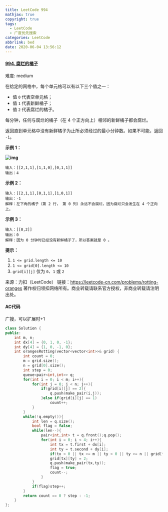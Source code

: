 ```yaml
---
title: LeetCode 994
mathjax: true
copyright: true
tags:
  - LeetCode
  - 广度优先搜索
categories: LeetCode
abbrlink: bed
date: 2020-06-04 13:56:12
---
```


#### [994. 腐烂的橘子](https://leetcode-cn.com/problems/rotting-oranges/)

难度: medium

在给定的网格中，每个单元格可以有以下三个值之一：

- 值 `0` 代表空单元格；
- 值 `1` 代表新鲜橘子；
- 值 `2` 代表腐烂的橘子。

每分钟，任何与腐烂的橘子（在 4 个正方向上）相邻的新鲜橘子都会腐烂。

返回直到单元格中没有新鲜橘子为止所必须经过的最小分钟数。如果不可能，返回 `-1`。

**示例 1：**

**![img](https://assets.leetcode-cn.com/aliyun-lc-upload/uploads/2019/02/16/oranges.png)**

```
输入：[[2,1,1],[1,1,0],[0,1,1]]
输出：4
```

<!--more-->

**示例 2：**

```
输入：[[2,1,1],[0,1,1],[1,0,1]]
输出：-1
解释：左下角的橘子（第 2 行， 第 0 列）永远不会腐烂，因为腐烂只会发生在 4 个正向上。
```

**示例 3：**

```
输入：[[0,2]]
输出：0
解释：因为 0 分钟时已经没有新鲜橘子了，所以答案就是 0 。
```

**提示：**

1. `1 <= grid.length <= 10`
2. `1 <= grid[0].length <= 10`
3. `grid[i][j]` 仅为 `0`、`1` 或 `2`

来源：力扣（LeetCode）
链接：https://leetcode-cn.com/problems/rotting-oranges
著作权归领扣网络所有。商业转载请联系官方授权，非商业转载请注明出处。

#### AC代码

广搜，可以扩展时+1

```c++
class Solution {
public:
    int m, n;
    int dx[4] = {0, 1, 0, -1};
    int dy[4] = {1, 0, -1, 0};
    int orangesRotting(vector<vector<int>>& grid) {
        int count = 0;
        m = grid.size();
        n = grid[0].size();
        int step = 0;
        queue<pair<int,int>> q;
        for(int i = 0; i < m; i++){
            for(int j = 0; j < n; j++){
                if(grid[i][j] == 2){
                    q.push(make_pair(i,j));
                }else if(grid[i][j] == 1)
                    count++;
            }
        }
        while(!q.empty()){
            int len = q.size();
            bool flag = false;
            while(len--){
                pair<int,int> t = q.front();q.pop();
                for(int i = 0; i < 4; i++){
                    int tx = t.first + dx[i];
                    int ty = t.second + dy[i];
                    if(tx < 0 || tx >= m || ty < 0 || ty >= n || grid[tx][ty] != 1)continue;
                    grid[tx][ty] = 2;
                    q.push(make_pair(tx,ty));
                    flag = true;
                    count--;
                }
            }
            if(flag)step++;
        }
        return count == 0 ? step : -1;
    }
};
```



